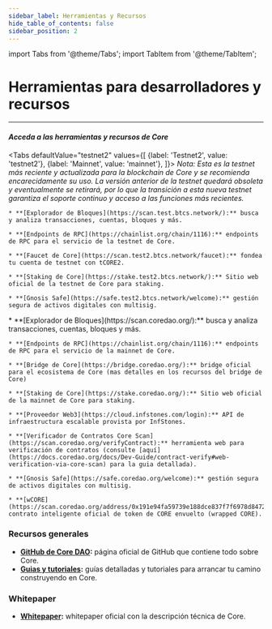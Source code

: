 ```yaml
---
sidebar_label: Herramientas y Recursos
hide_table_of_contents: false
sidebar_position: 2
---
```


import Tabs from '@theme/Tabs';
import TabItem from '@theme/TabItem';

# Herramientas para desarrolladores y recursos

---

#### _Acceda a las herramientas y recursos de Core_

<Tabs
defaultValue="testnet2"
values={[
{label: 'Testnet2', value: 'testnet2'},
{label: 'Mainnet', value: 'mainnet'},
]}> <TabItem value="testnet2">
_Nota: Esta es la testnet más reciente y actualizada para la blockchain de Core y se recomienda encarecidamente su uso. La versión anterior de la testnet quedará obsoleta y eventualmente se retirará, por lo que la transición a esta nueva testnet garantiza el soporte continuo y acceso a las funciones más recientes._

```
* **[Explorador de Bloques](https://scan.test.btcs.network/):** busca y analiza transacciones, cuentas, bloques y más.

* **[Endpoints de RPC](https://chainlist.org/chain/1116):** endpoints de RPC para el servicio de la testnet de Core.

* **[Faucet de Core](https://scan.test2.btcs.network/faucet):** fondea tu cuenta de testnet con tCORE2.

* **[Staking de Core](https://stake.test2.btcs.network/):** Sitio web oficial de la testnet de Core para staking.

* **[Gnosis Safe](https://safe.test2.btcs.network/welcome):** gestión segura de activos digitales con multisig.
```

  </TabItem>

  <TabItem value="mainnet">
    * **[Explorador de Bloques](https://scan.coredao.org/):** busca y analiza transacciones, cuentas, bloques y más.

```
* **[Endpoints de RPC](https://chainlist.org/chain/1116):** endpoints de RPC para el servicio de la mainnet de Core.

* **[Bridge de Core](https://bridge.coredao.org/):** bridge oficial para el ecosistema de Core (mas detalles en los recursos del bridge de Core)

* **[Staking de Core](https://stake.coredao.org/):** Sitio web oficial de la mainnet de Core para staking.

* **[Proveedor Web3](https://cloud.infstones.com/login):** API de infraestructura escalable provista por InfStones.

* **[Verificador de Contratos Core Scan](https://scan.coredao.org/verifyContract):** herramienta web para verificación de contratos (consulte [aquí](https://docs.coredao.org/docs/Dev-Guide/contract-verify#web-verification-via-core-scan) para la guia detallada).

* **[Gnosis Safe](https://safe.coredao.org/welcome):** gestión segura de activos digitales con multisig.

* **[wCORE](https://scan.coredao.org/address/0x191e94fa59739e188dce837f7f6978d84727ad01):** contrato inteligente oficial de token de CORE envuelto (wrapped CORE).
```

  </TabItem>
</Tabs>

### Recursos generales

- **[GitHub de Core DAO](https://github.com/coredao-org):** página oficial de GitHub que contiene todo sobre Core.
- **[Guias y tutoriales](https://github.com/coredao-org/dapp-tutorial):** guías detalladas y tutoriales para arrancar tu camino construyendo en Core.

### Whitepaper

- **[Whitepaper](https://whitepaper.coredao.org/):** whitepaper oficial con la descripción técnica de Core.
